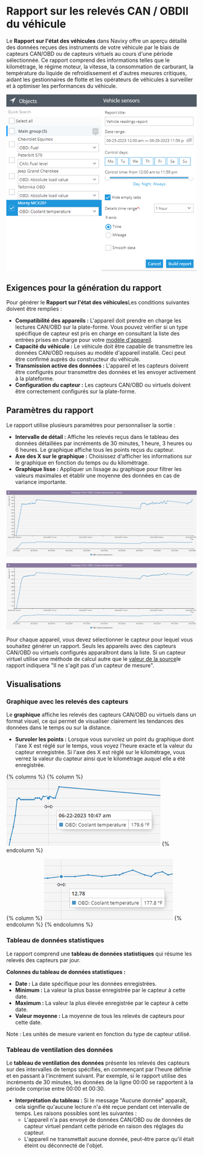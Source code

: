 # Rapport sur les relevés CAN / OBDII du véhicule

Le **Rapport sur l'état des véhicules** dans Navixy offre un aperçu détaillé des données reçues des instruments de votre véhicule par le biais de capteurs CAN/OBD ou de capteurs virtuels au cours d'une période sélectionnée. Ce rapport comprend des informations telles que le kilométrage, le régime moteur, la vitesse, la consommation de carburant, la température du liquide de refroidissement et d'autres mesures critiques, aidant les gestionnaires de flotte et les opérateurs de véhicules à surveiller et à optimiser les performances du véhicule.

![](../../../guide-de-litilizateur/rapports/details-specifiques-du-rapport/attachments/image-20240815-010131.png)

## Exigences pour la génération du rapport

Pour générer le **Rapport sur l'état des véhicules**Les conditions suivantes doivent être remplies :

* **Compatibilité des appareils :** L'appareil doit prendre en charge les lectures CAN/OBD sur la plate-forme. Vous pouvez vérifier si un type spécifique de capteur est pris en charge en consultant la liste des entrées prises en charge pour votre [modèle d'appareil](https://www.navixy.com/devices/).
* **Capacité du véhicule :** Le véhicule doit être capable de transmettre les données CAN/OBD requises au modèle d'appareil installé. Ceci peut être confirmé auprès du constructeur du véhicule.
* **Transmission active des données :** L'appareil et les capteurs doivent être configurés pour transmettre des données et les envoyer activement à la plateforme.
* **Configuration du capteur :** Les capteurs CAN/OBD ou virtuels doivent être correctement configurés sur la plate-forme.

## Paramètres du rapport

Le rapport utilise plusieurs paramètres pour personnaliser la sortie :

* **Intervalle de détail :** Affiche les relevés reçus dans le tableau des données détaillées par incréments de 30 minutes, 1 heure, 3 heures ou 6 heures. Le graphique affiche tous les points reçus du capteur.
* **Axe des X sur le graphique :** Choisissez d'afficher les informations sur le graphique en fonction du temps ou du kilométrage.
* **Graphique lisse :** Appliquer un lissage au graphique pour filtrer les valeurs maximales et établir une moyenne des données en cas de variance importante.

![](../../../guide-de-litilizateur/rapports/details-specifiques-du-rapport/attachments/image-20240815-010045.png)

![](../../../guide-de-litilizateur/rapports/details-specifiques-du-rapport/attachments/image-20240815-010100.png)

Pour chaque appareil, vous devez sélectionner le capteur pour lequel vous souhaitez générer un rapport. Seuls les appareils avec des capteurs CAN/OBD ou virtuels configurés apparaîtront dans la liste. Si un capteur virtuel utilise une méthode de calcul autre que le [valeur de la source](../../appareils-et-parametres/capteurs-pour-vehicules/capteurs-virtuels/)le rapport indiquera "Il ne s'agit pas d'un capteur de mesure".

## Visualisations

### Graphique avec les relevés des capteurs

Le **graphique** affiche les relevés des capteurs CAN/OBD ou virtuels dans un format visuel, ce qui permet de visualiser clairement les tendances des données dans le temps ou sur la distance.

* **Survoler les points :** Lorsque vous survolez un point du graphique dont l'axe X est réglé sur le temps, vous voyez l'heure exacte et la valeur du capteur enregistrée. Si l'axe des X est réglé sur le kilométrage, vous verrez la valeur du capteur ainsi que le kilométrage auquel elle a été enregistrée.

{% columns %}
{% column %}
![](../../../guide-de-litilizateur/rapports/details-specifiques-du-rapport/attachments/image-20240815-005949.png)
{% endcolumn %}

{% column %}
![](../../../guide-de-litilizateur/rapports/details-specifiques-du-rapport/attachments/image-20240815-010008.png)
{% endcolumn %}
{% endcolumns %}

### Tableau de données statistiques

Le rapport comprend une **tableau de données statistiques** qui résume les relevés des capteurs par jour.

**Colonnes du tableau de données statistiques :**

* **Date :** La date spécifique pour les données enregistrées.
* **Minimum :** La valeur la plus basse enregistrée par le capteur à cette date.
* **Maximum :** La valeur la plus élevée enregistrée par le capteur à cette date.
* **Valeur moyenne :** La moyenne de tous les relevés de capteurs pour cette date.

Note : Les unités de mesure varient en fonction du type de capteur utilisé.

### Tableau de ventilation des données

Le **tableau de ventilation des données** présente les relevés des capteurs sur des intervalles de temps spécifiés, en commençant par l'heure définie et en passant à l'incrément suivant. Par exemple, si le rapport utilise des incréments de 30 minutes, les données de la ligne 00:00 se rapportent à la période comprise entre 00:00 et 00:30.

* **Interprétation du tableau :** Si le message "Aucune donnée" apparaît, cela signifie qu'aucune lecture n'a été reçue pendant cet intervalle de temps. Les raisons possibles sont les suivantes :
  * L'appareil n'a pas envoyé de données CAN/OBD ou de données de capteur virtuel pendant cette période en raison des réglages du capteur.
  * L'appareil ne transmettait aucune donnée, peut-être parce qu'il était éteint ou déconnecté de l'objet.
